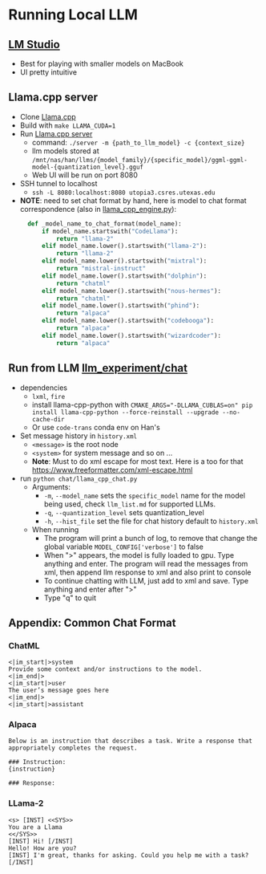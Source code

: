 # Running Local LLM

## [LM Studio](vscode-remote://ssh-remote%2Butopia3/home/han/myproj/code-translate/code_translate/llm_experiment/chat/llm_list.md)

- Best for playing with smaller models on MacBook
- UI pretty intuitive

## Llama.cpp server

- Clone [Llama.cpp](https://github.com/ggerganov/llama.cpp)
- Build with `make LLAMA_CUDA=1`
- Run [Llama.cpp server](vscode-remote://ssh-remote%2Butopia3/home/han/myproj/code-translate/code_translate/llm_experiment/chat/llm_list.md)
  - command: `./server -m {path_to_llm_model} -c {context_size}`
  - llm models stored at `/mnt/nas/han/llms/{model_family}/{specific_model}/ggml-ggml-model-{quantization_level}.gguf`
  - Web UI will be run on port 8080
- SSH tunnel to localhost
  - `ssh -L 8080:localhost:8080 utopia3.csres.utexas.edu`
- **NOTE**: need to set chat format by hand, here is model to chat format correspondence (also in [llama_cpp_engine.py](https://github.com/thoughtp0lice/llm_experiment/blob/main/llm_engines/llama_cpp_engine.py)):
  ```python
    def _model_name_to_chat_format(model_name):
        if model_name.startswith("CodeLlama"):
            return "llama-2"
        elif model_name.lower().startswith("llama-2"):
            return "llama-2"
        elif model_name.lower().startswith("mixtral"):
            return "mistral-instruct"
        elif model_name.lower().startswith("dolphin"):
            return "chatml"
        elif model_name.lower().startswith("nous-hermes"):
            return "chatml"
        elif model_name.lower().startswith("phind"):
            return "alpaca"
        elif model_name.lower().startswith("codebooga"):
            return "alpaca"
        elif model_name.lower().startswith("wizardcoder"):
            return "alpaca"
  ```

## Run from LLM [llm_experiment/chat](https://github.com/thoughtp0lice/llm_experiment/tree/main/chat)
- dependencies
  - `lxml`, `fire` 
  - install llama-cpp-python with `CMAKE_ARGS="-DLLAMA_CUBLAS=on" pip install llama-cpp-python --force-reinstall --upgrade --no-cache-dir`
  - Or use `code-trans` conda env on Han's
- Set message history in `history.xml` 
  - `<message>` is the root node
  - `<system>` for system message and so on ...
  - **Note**: Must to do xml escape for most text. Here is a too for that https://www.freeformatter.com/xml-escape.html
- run `python chat/llama_cpp_chat.py`
  - Arguments:
    - `-m`, `--model_name` sets the `specific_model` name for the model being used, check `llm_list.md` for supported LLMs.
    - `-q`, `--quantization_level` sets quantization_level
    - `-h`, `--hist_file` set the file for chat history default to `history.xml`
  - When running
    - The program will print a bunch of log, to remove that change the global variable `MODEL_CONFIG['verbose']` to false
    - When ">" appears, the model is fully loaded to gpu. Type anything and enter. The program will read the messages from xml, then append llm response to xml and also print to console
    - To continue chatting with LLM, just add to xml and save. Type anything and enter after ">"
    - Type "q" to quit
## Appendix: Common Chat Format

### ChatML

```
<|im_start|>system 
Provide some context and/or instructions to the model.
<|im_end|> 
<|im_start|>user 
The user’s message goes here
<|im_end|> 
<|im_start|>assistant 
```

### Alpaca

```
Below is an instruction that describes a task. Write a response that appropriately completes the request.

### Instruction:
{instruction}

### Response:
```

### LLama-2

```
<s> [INST] <<SYS>>
You are a Llama
<</SYS>>
[INST] Hi! [/INST]
Hello! How are you?
[INST] I'm great, thanks for asking. Could you help me with a task? [/INST]
```